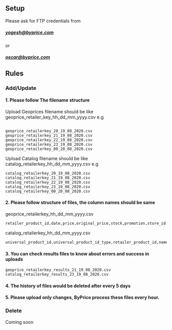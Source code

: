 ## Setup

Please ask for FTP credentials from 
##### yogesh@byprice.com
or
##### oscar@byprice.com



## Rules

### Add/Update

#### 1. Please follow The filename structure

Upload Geoprices filename should be like geoprice_retailer_key_hh_dd_mm_yyyy.csv
e.g 
```

geoprice_retailerkey_20_19_08_2020.csv
geoprice_retailerkey_21_19_08_2020.csv
geoprice_retailerkey_22_19_08_2020.csv
geoprice_retailerkey_23_19_08_2020.csv
geoprice_retailerkey_00_20_08_2020.csv

```


Upload Catalog filename should be like catalog_retailerkey_hh_dd_mm_yyyy.csv
e.g 

```
catalog_retailerkey_20_19_08_2020.csv
catalog_retailerkey_21_19_08_2020.csv
catalog_retailerkey_22_19_08_2020.csv
catalog_retailerkey_23_19_08_2020.csv
catalog_retailerkey_00_20_08_2020.csv
```



#### 2. Please follow structure of files, the column names should be same

geoprice_retailerkey_hh_dd_mm_yyyy.csv
```
retailer_product_id,date,price,original_price,stock,promotion,store_id
```

catalog_retailerkey_hh_dd_mm_yyyy.csv
```
universal_product_id,universal_product_id_type,retailer_product_id,name,category1,category2,category3,category4,category5,brand,tags,short_description,long_description,retailer,seller,price,is_active,is_visible,is_centralized,is_online,retailer_product_url,data_source,is_prescription
```

#### 3. You can check results files to know about errors and success in uploads
```
geoprice_retailerkey_results_21_19_08_2020.csv
catalog_retailerkey_results_23_19_08_2020.csv
```

#### 4. The history of files would be deleted after every 5 days


#### 5. Please upload only changes, ByPrice process these files every hour.


### Delete
Coming soon